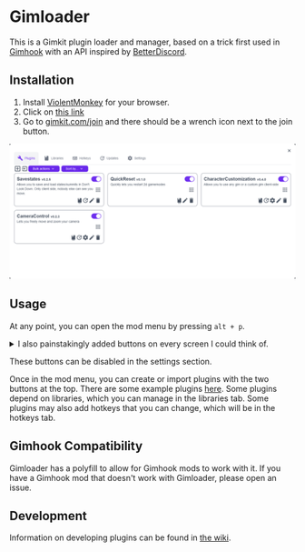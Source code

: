 # Gimloader

This is a Gimkit plugin loader and manager, based on a trick first used in [Gimhook](https://codeberg.org/gimhook/gimhook) with an API inspired by [BetterDiscord](https://docs.betterdiscord.app/api/).

## Installation

1. Install [ViolentMonkey](https://violentmonkey.github.io/get-it/) for your browser.
2. Click on [this link](https://raw.githubusercontent.com/TheLazySquid/GimLoader/main/build/bundle.user.js)
3. Go to [gimkit.com/join](https://www.gimkit.com/join) and there should be a wrench icon next to the join button.

![UI Preview](/images/UIPreview.png)

## Usage

At any point, you can open the mod menu by pressing `alt + p`.

<details>
<summary>I also painstakingly added buttons on every screen I could think of.</summary>

![1d host lobby](/images/1dHost.png)
![1d host in game](/images/1dHostIngame.png)
![1d player in game](/images/1dIngame.png)
![1d player lobby](/images/1dJoin.png)
![2d host](/images/2dHost.png)
![2d player](/images/2dPlayer.png)
![Creative](/images/Creative.png)
![Home](/images/HomeScreen.png)
![Join Screen](/images/JoinScreen.png)

</details>

These buttons can be disabled in the settings section.

Once in the mod menu, you can create or import plugins with the two buttons at the top. There are some example plugins [here](/plugins/). Some plugins depend on libraries, which you can manage in the libraries tab. Some plugins may also add hotkeys that you can change, which will be in the hotkeys tab.

## Gimhook Compatibility

Gimloader has a polyfill to allow for Gimhook mods to work with it. If you have a Gimhook mod that doesn't work with Gimloader, please open an issue.

## Development

Information on developing plugins can be found in [the wiki](https://github.com/TheLazySquid/Gimloader/wiki/Plugin-Development).